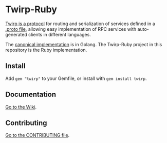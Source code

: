# Twirp-Ruby

[Twirp is a protocol](https://twitchtv.github.io/twirp/docs/spec_v5.html) for routing and serialization of services defined in a [.proto file](https://developers.google.com/protocol-buffers/docs/proto3), allowing easy implementation of RPC services with auto-generated clients in different languages.

The [canonical implementation](https://github.com/twitchtv/twirp) is in Golang. The Twirp-Ruby project in this repository is the Ruby implementation.


## Install

Add `gem "twirp"` to your Gemfile, or install with `gem install twirp`.


## Documentation

[Go to the Wiki](https://github.com/twitchtv/twirp-ruby/wiki).


## Contributing

[Go to the CONTRIBUTING file](CONTRIBUTING.md).
